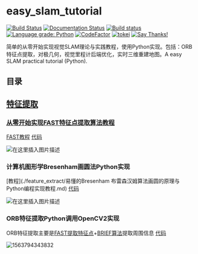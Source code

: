 # easy_slam_tutorial

[![Build Status](https://travis-ci.org/AtsushiSakai/PythonRobotics.svg?branch=master)](https://travis-ci.org/varyshare/easy_slam_tutorial)
[![Documentation Status](https://readthedocs.org/projects/pythonrobotics/badge/?version=latest)](https://github.com/varyshare/easy_slam_tutorial/blob/master/README.md)
[![Build status](https://ci.appveyor.com/api/projects/status/sb279kxuv1be391g?svg=true)](https://ci.appveyor.com/project/varyshare/easy_slam_tutorial)
[![Language grade: Python](https://img.shields.io/lgtm/grade/python/g/AtsushiSakai/PythonRobotics.svg?logo=lgtm&logoWidth=18)](https://lgtm.com/projects/g/AtsushiSakai/PythonRobotics/context:python)
[![CodeFactor](https://www.codefactor.io/repository/github/atsushisakai/pythonrobotics/badge/master)](https://www.codefactor.io/repository/github/varyshare/easy_slam_tutorial/overview/master)
[![tokei](https://tokei.rs/b1/github/varyshare/easy_slam_tutorial/)](https://github.com/AtsushiSakai/PythonRobotics)
[![Say Thanks!](https://img.shields.io/badge/Say%20Thanks-!-1EAEDB.svg)](https://www.zhihu.com/people/yuanmuou/activities)

简单的从零开始实现视觉SLAM理论与实践教程，使用Python实现。包括：ORB特征点提取，对极几何，视觉里程计后端优化，实时三维重建地图。A easy SLAM practical tutorial (Python).

## 目录

##  [特征提取](./feature_extract/)
###  [从零开始实现FAST特征点提取算法教程](./feature_extract/从零开始实现FAST特征点提取算法教程.md)
[FAST教程](./feature_extract/从零开始实现FAST特征点提取算法教程.md) [代码](./feature_extract/FAST_feature_extraction.py)

![在这里插入图片描述](https://img-blog.csdnimg.cn/20190722103253875.png?x-oss-process=image/watermark,type_ZmFuZ3poZW5naGVpdGk,shadow_10,text_aHR0cHM6Ly9ibG9nLmNzZG4ubmV0L3ZhcnlzaGFyZQ==,size_16,color_FFFFFF,t_70)

### 计算机图形学Bresenham画圆法Python实现
[教程](./feature_extract/易懂的Bresenham 布雷森汉姆算法画圆的原理与Python编程实现教程.md) [代码](./feature_extract/bresenham_circle.py)

![在这里插入图片描述](https://img-blog.csdnimg.cn/20190721174903599.png?x-oss-process=image/watermark,type_ZmFuZ3poZW5naGVpdGk,shadow_10,text_aHR0cHM6Ly9ibG9nLmNzZG4ubmV0L3ZhcnlzaGFyZQ==,size_16,color_FFFFFF,t_70)

### ORB特征提取Python调用OpenCV2实现
ORB特征提取主要是[FAST提取特征点](./feature_extract/从零开始实现FAST特征点提取算法教程.md)+[BRIEF算法](https://blog.csdn.net/varyshare/article/details/96568030)提取周围信息
[代码](./feature_extract/ORB_feature_extract.py)

![1563794343832](C:\Users\varys\AppData\Roaming\Typora\typora-user-images\1563794343832.png)